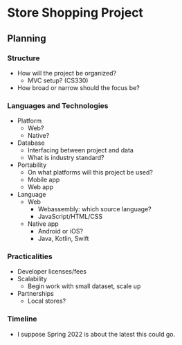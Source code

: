 # Store Shopping Project

## Planning

### Structure
- How will the project be organized?
  - MVC setup? (CS330)
- How broad or narrow should the focus be?

### Languages and Technologies
- Platform
  - Web?
  - Native?
- Database
  - Interfacing between project and data
  - What is industry standard?
- Portability
  - On what platforms will this project be used?
  - Mobile app
  - Web app
- Language
  - Web
    - Webassembly: which source language?
    - JavaScript/HTML/CSS
  - Native app
    - Android or iOS?
    - Java, Kotlin, Swift

### Practicalities
- Developer licenses/fees
- Scalability
  - Begin work with small dataset, scale up
- Partnerships
  - Local stores?

### Timeline
- I suppose Spring 2022 is about the latest this could go.
